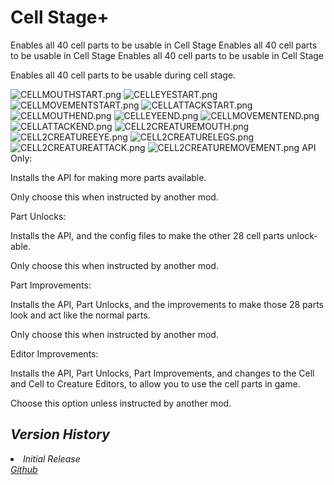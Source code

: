 # Cell Stage+
<link-summary>Enables all 40 cell parts to be usable in Cell Stage</link-summary>
<web-summary>Enables all 40 cell parts to be usable in Cell Stage</web-summary>
<card-summary>Enables all 40 cell parts to be usable in Cell Stage</card-summary>

<include from="Snippets.topic" element-id="requires-mod-api"/>
<include from="Snippets.topic" element-id="requires-upe"/>

Enables all 40 cell parts to be usable during cell stage.

<deflist collapsible="true" default-state="collapsed">
    <def title="Early Cell Stage Editor">
        <tabs>
            <tab title="Mouths">
                <img src="CELLMOUTHSTART.png" alt="CELLMOUTHSTART.png" thumbnail="true"/>
            </tab>
            <tab title="Eyes">
                <img src="CELLEYESTART.png" alt="CELLEYESTART.png" thumbnail="true"/>
            </tab>
            <tab title="Movement">
                <img src="CELLMOVEMENTSTART.png" alt="CELLMOVEMENTSTART.png" thumbnail="true"/>
            </tab>
            <tab title="Weapons">
                <img src="CELLATTACKSTART.png" alt="CELLATTACKSTART.png" thumbnail="true"/>
            </tab>
        </tabs>
    </def>
    <def title="Fully Unlocked Cell Stage Editor">
        <tabs>
            <tab title="Mouths">
                <img src="CELLMOUTHEND.png" alt="CELLMOUTHEND.png" thumbnail="true"/>
            </tab>
            <tab title="Eyes">
                <img src="CELLEYEEND.png" alt="CELLEYEEND.png" thumbnail="true"/>
            </tab>
            <tab title="Movement">
                <img src="CELLMOVEMENTEND.png" alt="CELLMOVEMENTEND.png" thumbnail="true"/>
            </tab>
            <tab title="Weapons">
                <img src="CELLATTACKEND.png" alt="CELLATTACKEND.png" thumbnail="true"/>
            </tab>
        </tabs>
    </def>
    <def title="Cell to Creature Stage Editor">
        <tabs>
            <tab title="Mouths">
                <img src="CELL2CREATUREMOUTH.png" alt="CELL2CREATUREMOUTH.png" thumbnail="true"/>
            </tab>
            <tab title="Eyes">
                <img src="CELL2CREATUREEYE.png" alt="CELL2CREATUREEYE.png" thumbnail="true"/>
            </tab>
            <tab title="Legs">
                <img src="CELL2CREATURELEGS.png" alt="CELL2CREATURELEGS.png" thumbnail="true"/>
            </tab>
            <tab title="Weapons">
                <img src="CELL2CREATUREATTACK.png" alt="CELL2CREATUREATTACK.png" thumbnail="true"/>
            </tab>
            <tab title="Detail">
                <img src="CELL2CREATUREMOVEMENT.png" alt="CELL2CREATUREMOVEMENT.png" thumbnail="true"/>
            </tab>
        </tabs>
    </def>
</deflist>

<procedure title="Mod Options" type="choices">
    <step>
        <emphasis>API Only:</emphasis>
        <p>Installs the API for making more parts available.</p>
        <p>Only choose this when instructed by another mod.</p>
    </step>
    <step>
        <emphasis>Part Unlocks:</emphasis>
        <p>Installs the API, and the config files to make the other 28 cell parts unlock-able.</p>
        <p>Only choose this when instructed by another mod.</p>
    </step>
    <step>
        <emphasis>Part Improvements:</emphasis>
        <p>Installs the API, Part Unlocks, and the improvements to make those 28 parts look and act like the normal parts.</p>
        <p>Only choose this when instructed by another mod.</p>
    </step>
    <step>
        <emphasis>Editor Improvements:</emphasis>
        <p>Installs the API, Part Unlocks, Part Improvements, and changes to the Cell and Cell to Creature Editors, to allow you to use the cell parts in game.</p>
        <p>Choose this option unless instructed by another mod.</p>
    </step>
</procedure>

<include from="Snippets.topic" element-id="mod-download"/>
<var name="download" value="https://github.com/Zarklord/CellStagePartsAPI/releases/download/1.0.0/CellStagePlus.sporemod"/>
<var name="issue" value="https://github.com/Zarklord/CellStagePartsAPI/issues"/>

## Version History
<deflist collapsible="true" default-state="collapsed">
    <def title="v1.0.0" default-state="expanded">
        <list>
            <li>Initial Release</li>
        </list>
    </def>
</deflist>

<seealso style="cards">
    <category ref="external">
        <a href="https://github.com/Zarklord/CellStagePartsAPI/" summary="Source Code">Github</a>
    </category>
</seealso>